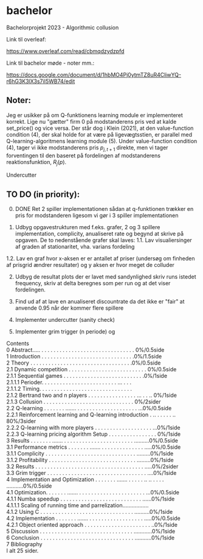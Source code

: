 # bachelor

Bachelorprojekt 2023 - Algorithmic collusion

Link til overleaf: 

https://www.overleaf.com/read/cbmqdzydzpfd

Link til bachelor møde - noter mm.:

https://docs.google.com/document/d/1hbMO4Pj0ytmTZ8uR4CliwYQ-r6hG3K3lX3s7iI5WB74/edit

## Noter:
Jeg er usikker på om Q-funktionens learning module er implementeret korrekt. Lige nu "gætter" firm 0 på modstanderens pris ved at kalde set_price() og vice versa. Der står dog i Klein (2021), at den value-function condition (4), der skal holde for at være på ligevægtsstien, er parallel med Q-learning-algoritmens learning module (5). Under value-function condition (4), tager vi ikke modstanderens pris $p_{j,t+1}$ direkte, men vi tager forventingen til den baseret på fordelingen af modstanderens reaktionsfunktion, $R_j(p)$.

Undercutter



## TO DO (in priority):
0. DONE Ret 2 spiller implementationen sådan at q-funktionen trækker en pris for modstanderen ligesom vi gør i 3 spiller implementationen

1. Udbyg opgavestrukturen med f.eks. grafer, 2 og 3 spillere implementation,      complicity, anualiseret rate og begynd at skrive på opgaven. De to nedenstående grafer skal laves:
  1.1. Lav visualiersinger af graden af stationaritet, vha. varians fordeling

  1.2. Lav en graf hvor x-aksen er er antallet af priser (undersøg om finheden af prisgrid ændrer resultater) og y aksen er hvor meget de colluder

2. Udbyg de resultat plots der er lavet med sandynlighed skriv runs istedet frequency, skriv at delta beregnes som per run og at det viser fordelingen. 

3. Find ud af at lave en anualiseret discountrate da det ikke er "fair" at anvende 0.95 når der kommer flere spillere

4. Implementer undercutter (sanity check)

5. Implementer grim trigger (n periode) og



Contents <br />
0 Abstract….. . . . . . . . . . . . . . . . . . . . . . . . . . . . . . . . 0%/0.5side <br />
1 Introduction . . . . . . . . . . . . . . . . . . . . . . . . . . . . . . .0%/1.5side <br />
2 Theory . . . . . . . . . . . . . . . . . . . . . . . . . . . . . . . . . .0%/0.5side <br />
2.1 Dynamic competition . . . . . . . . . . . . . . . . . . . . . . . . . . 0%/0.5side <br />
2.1.1 Sequential games . . . . . . . . . . . . . . . . . . . . . . . . . . .0%/1side <br />
2.1.1.1 Perioder. . . . . . . . . . . . . . . . . . . . . . . . . ... . . . <br /> 
2.1.1.2 Timing. . . . . . . . . . . . . . . . . . . . . . . . . . . . . . . <br />
2.1.2 Bertrand two and n players . . . . . . . . . . . . . . . . ... . . .. 0%/1side <br />
2.1.3 Collusion . . . . . . . . . . . . . . . . . . . . . . . . . . . . . . 0%/2sider <br />
2.2 Q-learning . . . . . . . ……. . . . . . . . . . . . . . . . . . . . . ...0%/0.5side <br />
2.2.1 Reinforcement learning and Q-learning introduction . .. . . . . . ..  80%/3sider <br />
2.2.2 Q-learning with more players . . . . . . . . . . . . . . . . . . . ...0%/1side <br />
2.2.3 Q-learning pricing algorithm Setup . . . . . . . . . . . . . . . . 0%/1side <br />
3 Results . . . . . . . ……. . . . . . . . . . . . . . . . . . . . . . . . ……….0%/0.5side <br />
3.1 Performance metrics . . . . . . . ……. . . . . . . . . . . . . . . .….0%/0.5side <br />
3.1.1 Complicity . . . . . . . . . . . . . . . . . . . . . . . . . . . . . . .……..0%/1side <br />
3.1.2 Profitability . . . . . . . . . . . . . . . . . . . . . . . . . . . . . ………0%/1side <br />
3.2 Results . . . . . . . . . . . . . . . . . . . . . . . . . . . . . . . . . . . . …..0%/2sider <br />
3.3 Grim trigger . . . . . . . . . . . . . . . . . . . . . . . . . . . . . . . . . ….0%/1side <br />
4 Implementation and Optimization . . . . . . . ……. . . . . . .. .. . . . . .……….0%/0.5side <br />
4.1 Optimization. . . . . . . ……. . . . . . . . . . . . . . . . . . . . . . . ...0%/0.5side <br />
4.1.1 Numba speedup . . . . . . . . . . . . . . . . . . . . . . . . . . . …...0%/1side <br />
4.1.1.1 Scaling of running time and parrelization…………….. <br />
4.1.2 Using C . . . . . . . . . . . . . . . . . . . . . . . . . . . . . . . ……….0%/1side <br />
4.2 Implementation . . . . . . . ……. . . . . . . . . . . . . . . . . . . .….0%/0.5side <br />
4.2.1 Object oriented approach . . . . . . . . . . . . . . . . . . . . . . ..0%/1side <br />
5 Discussion . . . . . . . . . . . . . . . . . . . . . . . . . . . . . . . ………...0%/1side <br />
6 Conclusion . . . . . . . . . . . . . . . . . . . . . . . . . . . . . . . ………..0%/1side <br />
7 Bibliography <br />
I alt 25 sider.
